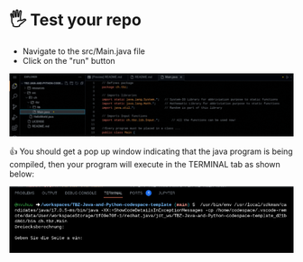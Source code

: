 # 🖐️ Test your repo

* Navigate to the src/Main.java file
* Click on the "run" button

![validate](./resources/images/validate.gif)

👍 You should get a pop up window indicating that the java program is being compiled, then your program will execute in the TERMINAL tab as shown below:

![output](./resources/images/output.png)

